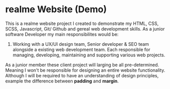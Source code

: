 # realme Website (Demo)
This is a realme website project I created to demonstrate my HTML, CSS, SCSS, Javascript, Git/ Github and gereal web development skills.
As a junior software Developer my main responsibilites would be:

1. Working with a UX/UI design team, Senior developer & SEO team alongside a existing web development team. Each responsible for managing, developing, maintaining and supporting 
various web projects.

As a junior member these client project will larging be all pre-determined. Meaning I won't be responsible for designing an entire website functionality.
Although I will be required to have an understanding of design principles, example the difference between **padding** and **margin**.  
